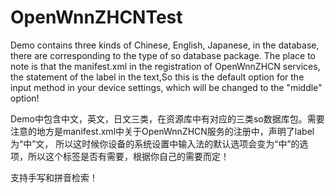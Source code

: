 # OpenWnnZHCNTest
Demo contains three kinds of Chinese, English, Japanese, in the database, there are corresponding to the type of so database package. The place to note is that the manifest.xml in the registration of OpenWnnZHCN services, the statement of the label in the text,So this is the default option for the input method in your device settings, which will be changed to the "middle" option!

Demo中包含中文，英文，日文三类，在资源库中有对应的三类so数据库包。需要注意的地方是manifest.xml中关于OpenWnnZHCN服务的注册中，声明了label为“中”文，
所以这时候你设备的系统设置中输入法的默认选项会变为“中”的选项，所以这个标签是否有需要，根据你自己的需要而定！

支持手写和拼音检索！


